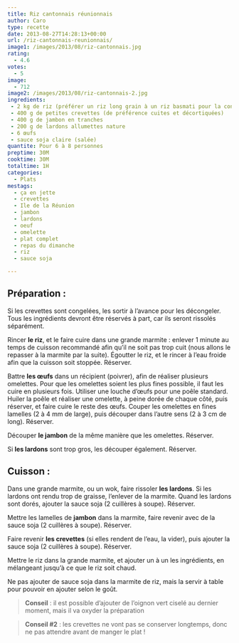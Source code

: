 ```yaml
---
title: Riz cantonnais réunionnais
author: Caro
type: recette
date: 2013-08-27T14:28:13+00:00
url: /riz-cantonnais-reunionnais/
image1: /images/2013/08/riz-cantonnais.jpg
rating:
  - 4.6
votes:
  - 5
image:
  - 712
image2: /images/2013/08/riz-cantonnais-2.jpg
ingredients:
 - 2 kg de riz (préférer un riz long grain à un riz basmati pour la consistance)
 - 400 g de petites crevettes (de préférence cuites et décortiquées)
 - 400 g de jambon en tranches
 - 200 g de lardons allumettes nature
 - 6 œufs
 - sauce soja claire (salée)
quantite: Pour 6 à 8 personnes
preptime: 30M
cooktime: 30M
totaltime: 1H
categories:
  - Plats
mestags:
  - ça en jette
  - crevettes
  - Ile de la Réunion
  - jambon
  - lardons
  - oeuf
  - omelette
  - plat complet
  - repas du dimanche
  - riz
  - sauce soja

---
```

## Préparation :
Si les crevettes sont congelées, les sortir à l&rsquo;avance pour les décongeler. Tous les ingrédients devront être réservés à part, car ils seront rissolés séparément.

Rincer **le riz**, et le faire cuire dans une grande marmite : enlever 1 minute au temps de cuisson recommandé afin qu&rsquo;il ne soit pas trop cuit (nous allons le repasser à la marmite par la suite). Égoutter le riz, et le rincer à l&rsquo;eau froide afin que la cuisson soit stoppée. Réserver.

Battre **les œufs** dans un récipient (poivrer), afin de réaliser plusieurs omelettes. Pour que les omelettes soient les plus fines possible, il faut les cuire en plusieurs fois. Utiliser une louche d&rsquo;œufs pour une poêle standard. Huiler la poêle et réaliser une omelette, à peine dorée de chaque côté, puis réserver, et faire cuire le reste des œufs. Couper les omelettes en fines lamelles (2 à 4 mm de large), puis découper dans l&rsquo;autre sens (2 à 3 cm de long). Réserver.

Découper **le jambon** de la même manière que les omelettes. Réserver.

Si **les lardons** sont trop gros, les découper également. Réserver.

## Cuisson :

Dans une grande marmite, ou un wok, faire rissoler **les lardons**. Si les lardons ont rendu trop de graisse, l&rsquo;enlever de la marmite. Quand les lardons sont dorés, ajouter la sauce soja (2 cuillères à soupe). Réserver.

Mettre les lamelles de **jambon** dans la marmite, faire revenir avec de la sauce soja (2 cuillères à soupe). Réserver.

Faire revenir **les crevettes** (si elles rendent de l&rsquo;eau, la vider), puis ajouter la sauce soja (2 cuillères à soupe). Réserver.

Mettre le riz dans la grande marmite, et ajouter un à un les ingrédients, en mélangeant jusqu&rsquo;à ce que le riz soit chaud.

Ne pas ajouter de sauce soja dans la marmite de riz, mais la servir à table pour pouvoir en ajouter selon le goût.

> **Conseil** : il est possible d&rsquo;ajouter de l&rsquo;oignon vert ciselé au dernier moment, mais il va oxyder la préparation

> **Conseil #2** : les crevettes ne vont pas se conserver longtemps, donc ne pas attendre avant de manger le plat !
